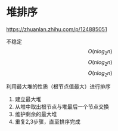 # 堆排序

https://zhuanlan.zhihu.com/p/124885051

不稳定 $$O(nlog_{2}n)$$ $$O(nlog_{2}n)$$ $$O(nlog_{2}n)$$

利用最大堆的性质（根节点值最大）进行排序

1. 建立最大堆
2. 从堆中取出根节点与堆最后一个节点交换
3. 维护剩余的最大堆
4. 重复2,3步骤，直至排序完成
